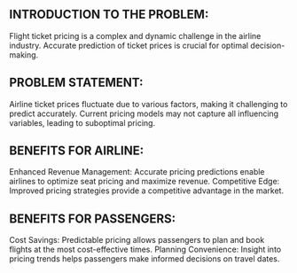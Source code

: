 ## INTRODUCTION TO THE PROBLEM:
Flight ticket pricing is a complex and dynamic challenge in the airline industry.
Accurate prediction of ticket prices is crucial for optimal decision-making.

## PROBLEM STATEMENT:
Airline ticket prices fluctuate due to various factors, making it challenging to predict accurately.
Current pricing models may not capture all influencing variables, leading to suboptimal pricing.

## BENEFITS FOR AIRLINE:
Enhanced Revenue Management: Accurate pricing predictions enable airlines to optimize seat pricing and maximize revenue.
Competitive Edge: Improved pricing strategies provide a competitive advantage in the market.

## BENEFITS FOR PASSENGERS:
Cost Savings: Predictable pricing allows passengers to plan and book flights at the most cost-effective times.
Planning Convenience: Insight into pricing trends helps passengers make informed decisions on travel dates.

